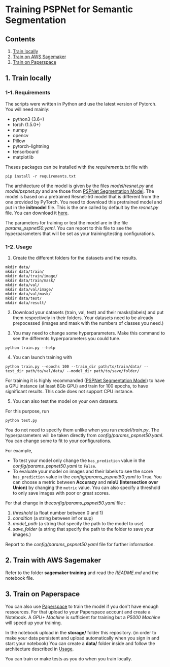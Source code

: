# Training PSPNet for Semantic Segmentation

## Contents

1. [Train locally](#1)
2. [Train on AWS Sagemaker](#2)
3. [Train on Paperspace](#3)

## 1. Train locally

### 1-1. Requirements

The scripts were written in Python and use the latest version of Pytorch.
You will need mainly:

- python3 (3.6+)
- torch (1.5.0+)
- numpy
- opencv
- Pillow
- pytorch-lightning
- tensorboard
- matplotlib

Theses packages can be installed with the *requirements.txt* file with

```shell
pip install -r requirements.txt
```

The architecture of the model is given by the files *model/resnet.py* and *model/pspnet.py* and are those from [PSPNet Segmentation Model](<https://github.com/hszhao/semseg>).
The model is based on a pretrained Resnet-50 model that is different from the one provided by PyTorch. You need to download this pretrained model and put in the **initmodel** file. This is the one called by default by the *resnet.py* file.
You can download it [here](<https://drive.google.com/drive/folders/1Hrz1wOxOZm4nIIS7UMJeL79AQrdvpj6v>).

The parameters for training or test the model are in the file *params_pspnet50.yaml*.
You can report to this file to see the hyperparameters that will be set as your training/testing configurations.

### 1-2. Usage

1. Create the different folders for the datasets and the results. 

```shell
mkdir data/
mkdir data/train/
mkdir data/train/image/
mkdir data/train/mask/
mkdir data/val/
mkdir data/val/image/
mkdir data/val/mask/
mkdir data/test/
mkdir data/result/
```

 2. Download your datasets (train, val, test) and their masks(labels) and put them respectively in their folders.
Your datasets need to be already prepocessed (images and mask with the numbers of classes you need.)

 3. You may need to change some hyperparameters.
Make this command to see the differents hyperparameters you could tune.

```shell
python train.py --help
```

 4. You can launch training with

```shell
python train.py --epochs 100 --train_dir path/to/train/data/ --test_dir path/to/val/data/ --model_dir path/to/save/folder/
```

For training it is highly recommanded ([PSPNet Segmentation Model](<https://github.com/hszhao/semseg>)) to have a GPU instance (at least 8Gb GPU) and train for 100 epochs, to have significant results.
This code does not support CPU instance.

 5. You can also test the model on your own datasets.


For this purpose, run

```shell
python test.py
```

You do not need to specify them unlike when you run *model/train.py*. The hyperparameters will be taken directly from *config/params_pspnet50.yaml*.
You can change some to fit to your configurations.

For example,

- To test your model only change the ```has_prediction``` value in the *config/params_pspnet50.yaml* to ```False```.
- To evaluate your model on images and their labels to see the score ```has_prediction``` value in the *config/params_pspnet50.yaml* to ```True```.
  You can choose a metric between **Accuracy** and **mIoU (Intersection over Union)** by changing the ```metric``` value.
  You can also specify a threshold to only save images with poor or great scores.

For that change in the*config/params_pspnet50.yaml* file :

  1. *threshold* (a float number between 0 and 1)
  2. *condition* (a string between inf or sup)
  3. *model_path* (a string that specify the path to the model to use)
  4. *save_folder*  (a string that specify the path to the folder to save your images.)

Report to the *config/params_pspnet50.yaml* file for further information.

## 2. Train with AWS Sagemaker

Refer to the folder **sagemaker training** and read the *README.md* and the notebook file.

## 3. Train on Paperspace

You can also use [Paperspace](https://www.paperspace.com/) to train the model if you don't have enough ressources.
For that upload to your Paperspace account and create a Notebook.
A *GPU+ Machine* is sufficient for training but a *P5000 Machine* will speed up your training.

In the notebook upload in the **storage/** folder this repository. (in order to make your data persistent and upload automatically when you sign in and start your notebook)
You can create a **data/** folder inside and follow the architecture described in [Usage](#1.2).

You can train or make tests as you do when you train locally.
